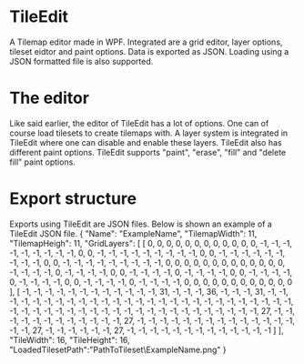 # TileEdit
 A Tilemap editor made in WPF. Integrated are a grid editor, layer options, tileset eidtor and paint options. Data is exported as JSON. Loading using a JSON formatted file is also supported.
 
# The editor
Like said earlier, the editor of TileEdit has a lot of options. One can of course load tilesets to create tilemaps with. A layer system is integrated in TileEdit where one can disable and enable these layers. TileEdit also has different paint options. TileEdit supports "paint", "erase", "fill" and "delete fill" paint options.

# Export structure
Exports using TileEdit are JSON files. Below is shown an example of a TileEdit JSON file.
{
  "Name": "ExampleName",
  "TilemapWidth": 11,
  "TilemapHeigh": 11,
  "GridLayers": [
    [ 0, 0, 0, 0, 0, 0, 0, 0, 0, 0, 0, 0, -1, -1, -1, -1, -1, -1, -1, -1, -1, 0, 0, -1, -1, -1, -1, -1, -1, -1, -1, -1, 0, 0, -1, -1, -1, -1, -1, -1, -1, -1, -1, 0, 0, -1, -1, -1,       -1, -1, -1, -1, -1, -1, 0, 0, 0, 0, 0, 0, 0, 0, 0, 0, 0, 0, 0, -1, -1, -1, -1, 0, -1, -1, -1, -1, 0, 0, -1, -1, -1, -1, 0, -1, -1, -1, -1, 0, 0, -1, -1, -1, -1, 0, -1, -1,         -1, -1, 0, 0, -1, -1, -1, -1, 0, -1, -1, -1, -1, 0, 0, 0, 0, 0, 0, 0, 0, 0, 0, 0, 0 ],
    [ -1, -1, -1, -1, -1, -1, -1, -1, -1, -1, -1, -1, 31, -1, -1, -1, 36, -1, -1, -1, 31, -1, -1, -1, -1, -1, -1, -1, -1, -1, -1, -1, -1, -1, -1, -1, -1, -1, -1, -1, -1, -1, -1,         -1, -1, -1, -1, -1, -1, -1, -1, -1, -1, -1, -1, -1, -1, -1, -1, -1, -1, -1, -1, -1, -1, -1, -1, -1, -1, -1, 27, -1, -1, -1, -1, -1, -1, -1, -1, -1, -1, -1, -1, 27, -1, -1,         -1, -1, -1, -1, -1, -1, -1, -1, -1, -1, -1, -1, -1, -1, 27, -1, -1, -1, -1, -1, -1, 27, -1, -1, -1, -1, -1, -1, -1, -1, -1, -1, -1, -1, -1 ]
  ],
  "TileWidth": 16,
  "TileHeight": 16,
  "LoadedTilesetPath":"PathToTileset\ExampleName.png"
}
